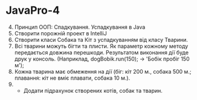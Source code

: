 # JavaPro-4
4. Принцип ООП: Спадкування. Успадкування в Java
1. Створити порожній проект в IntelliJ 
2. Створити класи Собака та Кіт з успадкуванням від класу Тварини. 
3. Всі тварини можуть бігти та плисти. Як параметр кожному методу передається довжина перешкоди. Результатом виконання дії буде друк у консоль. (Наприклад, dogBobik.run(150); -> 'Бобік пробіг 150 м');
4. Кожна тварина має обмеження на дії (біг: кіт 200 м., собака 500 м.; плавання: кіт не вміє плавати, собака 10 м.). 
5. * Додати підрахунок створених котів, собак та тварин.
